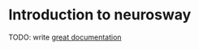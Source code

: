# Introduction to neurosway

TODO: write [great documentation](http://jacobian.org/writing/what-to-write/)
